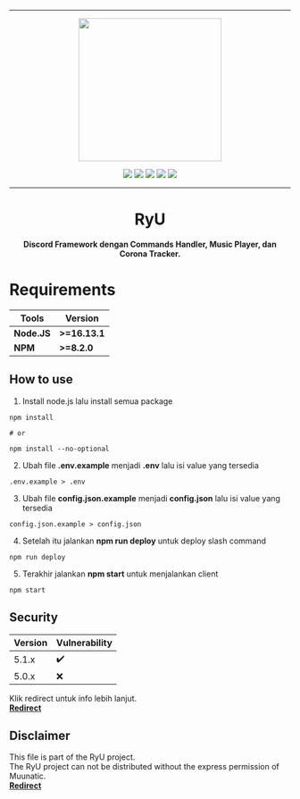***

<p align="center">
<img src="https://cdn.discordapp.com/attachments/852785773827981342/912856282246045778/test.jpg" width="256" height="256">
<p align="center">

<img src="https://img.shields.io/github/repo-size/Muunatic/RyU?style=flat-square">
<img src="https://img.shields.io/github/package-json/v/Muunatic/RyU?style=flat-square">
<img src="https://img.shields.io/snyk/vulnerabilities/github/Muunatic/RyU?style=flat-square">
<img src="https://img.shields.io/github/workflow/status/Muunatic/RyU/ESLint?style=flat-square">
<img src="https://img.shields.io/github/downloads/Muunatic/RyU/total?style=flat-square">


***

<h1 align="center">RyU</h1>
<p align="center"><b>Discord Framework dengan Commands Handler, Music Player, dan Corona Tracker.</b></p>

# Requirements

|Tools|Version|
|-|-|
|**Node.JS**|**>=16.13.1**|
|**NPM**|**>=8.2.0**|

## How to use

1. Install node.js lalu install semua package
```
npm install

# or

npm install --no-optional
```
2. Ubah file **.env.example** menjadi **.env** lalu isi value yang tersedia
```
.env.example > .env
```
3. Ubah file **config.json.example** menjadi **config.json** lalu isi value yang tersedia
```
config.json.example > config.json
```
4. Setelah itu jalankan **npm run deploy** untuk deploy slash command
```
npm run deploy
```
5. Terakhir jalankan **npm start** untuk menjalankan client
```
npm start
```

## Security

|Version|Vulnerability|
|-|-|
|5.1.x|:heavy_check_mark:|
|5.0.x|:x:|

Klik redirect untuk info lebih lanjut.
<br>
<a href="https://github.com/Muunatic/RyU/security/policy">**Redirect**</a>

## Disclaimer

This file is part of the RyU project.
<br>
The RyU project can not be distributed without the express permission of Muunatic.
<br>
<a href="https://github.com/Muunatic/RyU/blob/v5/LICENSE">**Redirect**</a>
